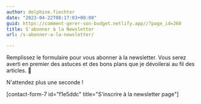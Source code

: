 ```yaml
---
author: delphine.fiechter
date: "2023-04-22T08:17:03+00:00"
guid: https://comment-gerer-son-budget.netlify.app//?page_id=260
title: S'abonner à la Newsletter
url: /s-abonner-a-la-newsletter/

---
```

Remplissez le formulaire pour vous abonner à la newsletter. Vous serez averti en premier des astuces et des bons plans que je dévoilerai au fil des articles. 🤩

N'attendez plus une seconde !

\[contact-form-7 id="f1e5ddc" title="S'inscrire à la newsletter page"\]
